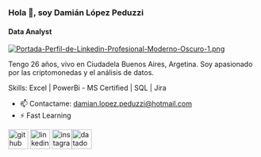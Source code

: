 ### Hola 👋, soy Damián López Peduzzi
#### Data Analyst

[![Portada-Perfil-de-Linkedin-Profesional-Moderno-Oscuro-1.png](https://i.postimg.cc/rFjhznGn/Portada-Perfil-de-Linkedin-Profesional-Moderno-Oscuro-1.png)](https://postimg.cc/zVLwckcK)

Tengo 26 años, vivo en Ciudadela Buenos Aires, Argetina. 
Soy apasionado por las criptomonedas y el análisis de datos.

Skills: Excel | PowerBi - MS Certified | SQL | Jira

- 📫 Contactame: damian.lopez.peduzzi@hotmail.com 
- ⚡ Fast Learning 


[<img src='https://cdn.jsdelivr.net/npm/simple-icons@3.0.1/icons/github.svg' alt='github' height='40'>](https://github.com/pridegold)  [<img src='https://cdn.jsdelivr.net/npm/simple-icons@3.0.1/icons/linkedin.svg' alt='linkedin' height='40'>](https://www.linkedin.com/in/dami%C3%A1n-ariel-l%C3%B3pez-peduzzi-47b2b015b/)  [<img src='https://cdn.jsdelivr.net/npm/simple-icons@3.0.1/icons/instagram.svg' alt='instagram' height='40'>](https://www.instagram.com/damiaanlopezp/)[<img src='https://cdn.jsdelivr.net/npm/simple-icons@3.0.1/icons/datadog.svg' alt='datadog' height='40'>](https://www.novypro.com/profile_projects/damian-ariellopez-peduzzi)  

